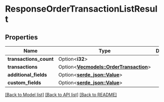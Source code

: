 # ResponseOrderTransactionListResult

## Properties

Name | Type | Description | Notes
------------ | ------------- | ------------- | -------------
**transactions_count** | Option<**i32**> |  | [optional]
**transactions** | Option<[**Vec<models::OrderTransaction>**](Order_Transaction.md)> |  | [optional]
**additional_fields** | Option<[**serde_json::Value**](.md)> |  | [optional]
**custom_fields** | Option<[**serde_json::Value**](.md)> |  | [optional]

[[Back to Model list]](../README.md#documentation-for-models) [[Back to API list]](../README.md#documentation-for-api-endpoints) [[Back to README]](../README.md)


